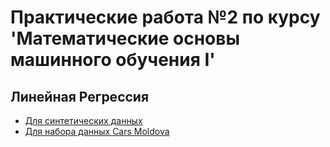 # Практические работа №2 по курсу 'Математические основы машинного обучения I'
## Линейная Регрессия
- [Для синтетических данных](https://github.com/svwk/ml_1sem/blob/master/unit3/ml_hw2_1.ipynb)
- [Для набора данных Cars Moldova](https://github.com/svwk/ml_1sem/blob/master/unit3/ml_hw2_2.ipynb)
